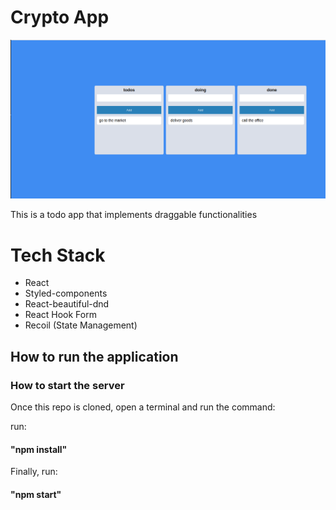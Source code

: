 # Crypto App

![Preview](images/todo.png?raw=true)

This is a todo app that implements draggable functionalities

# Tech Stack

- React
- Styled-components
- React-beautiful-dnd
- React Hook Form
- Recoil (State Management)

## How to run the application

### How to start the server

Once this repo is cloned, open a terminal and run the command:

run:

#### "npm install"

Finally, run:

#### "npm start"
